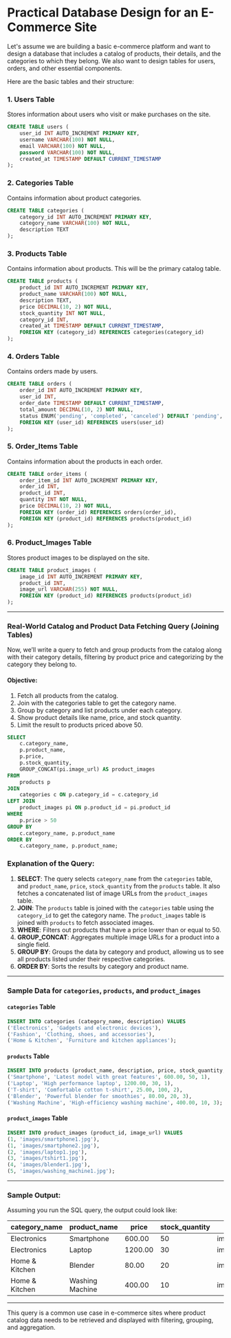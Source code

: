 
# Practical Database Design for an E-Commerce Site

Let's assume we are building a basic e-commerce platform and want to design a database that includes a catalog of products, their details, and the categories to which they belong. We also want to design tables for users, orders, and other essential components.

Here are the basic tables and their structure:

### 1. **Users Table**
Stores information about users who visit or make purchases on the site.

```sql
CREATE TABLE users (
    user_id INT AUTO_INCREMENT PRIMARY KEY,
    username VARCHAR(100) NOT NULL,
    email VARCHAR(100) NOT NULL,
    password VARCHAR(100) NOT NULL,
    created_at TIMESTAMP DEFAULT CURRENT_TIMESTAMP
);
```

### 2. **Categories Table**
Contains information about product categories.

```sql
CREATE TABLE categories (
    category_id INT AUTO_INCREMENT PRIMARY KEY,
    category_name VARCHAR(100) NOT NULL,
    description TEXT
);
```

### 3. **Products Table**
Contains information about products. This will be the primary catalog table.

```sql
CREATE TABLE products (
    product_id INT AUTO_INCREMENT PRIMARY KEY,
    product_name VARCHAR(100) NOT NULL,
    description TEXT,
    price DECIMAL(10, 2) NOT NULL,
    stock_quantity INT NOT NULL,
    category_id INT,
    created_at TIMESTAMP DEFAULT CURRENT_TIMESTAMP,
    FOREIGN KEY (category_id) REFERENCES categories(category_id)
);
```

### 4. **Orders Table**
Contains orders made by users.

```sql
CREATE TABLE orders (
    order_id INT AUTO_INCREMENT PRIMARY KEY,
    user_id INT,
    order_date TIMESTAMP DEFAULT CURRENT_TIMESTAMP,
    total_amount DECIMAL(10, 2) NOT NULL,
    status ENUM('pending', 'completed', 'canceled') DEFAULT 'pending',
    FOREIGN KEY (user_id) REFERENCES users(user_id)
);
```

### 5. **Order_Items Table**
Contains information about the products in each order.

```sql
CREATE TABLE order_items (
    order_item_id INT AUTO_INCREMENT PRIMARY KEY,
    order_id INT,
    product_id INT,
    quantity INT NOT NULL,
    price DECIMAL(10, 2) NOT NULL,
    FOREIGN KEY (order_id) REFERENCES orders(order_id),
    FOREIGN KEY (product_id) REFERENCES products(product_id)
);
```

### 6. **Product_Images Table**
Stores product images to be displayed on the site.

```sql
CREATE TABLE product_images (
    image_id INT AUTO_INCREMENT PRIMARY KEY,
    product_id INT,
    image_url VARCHAR(255) NOT NULL,
    FOREIGN KEY (product_id) REFERENCES products(product_id)
);
```

---

### Real-World Catalog and Product Data Fetching Query (Joining Tables)

Now, we’ll write a query to fetch and group products from the catalog along with their category details, filtering by product price and categorizing by the category they belong to. 

#### Objective:
1. Fetch all products from the catalog.
2. Join with the categories table to get the category name.
3. Group by category and list products under each category.
4. Show product details like name, price, and stock quantity.
5. Limit the result to products priced above 50.

```sql
SELECT 
    c.category_name,
    p.product_name,
    p.price,
    p.stock_quantity,
    GROUP_CONCAT(pi.image_url) AS product_images
FROM 
    products p
JOIN 
    categories c ON p.category_id = c.category_id
LEFT JOIN 
    product_images pi ON p.product_id = pi.product_id
WHERE 
    p.price > 50
GROUP BY 
    c.category_name, p.product_name
ORDER BY 
    c.category_name, p.product_name;
```

### Explanation of the Query:
1. **SELECT**: The query selects `category_name` from the `categories` table, and `product_name`, `price`, `stock_quantity` from the `products` table. It also fetches a concatenated list of image URLs from the `product_images` table.
2. **JOIN**: The `products` table is joined with the `categories` table using the `category_id` to get the category name. The `product_images` table is joined with `products` to fetch associated images.
3. **WHERE**: Filters out products that have a price lower than or equal to 50.
4. **GROUP_CONCAT**: Aggregates multiple image URLs for a product into a single field.
5. **GROUP BY**: Groups the data by category and product, allowing us to see all products listed under their respective categories.
6. **ORDER BY**: Sorts the results by category and product name.

---

### Sample Data for `categories`, `products`, and `product_images`

#### `categories` Table
```sql
INSERT INTO categories (category_name, description) VALUES
('Electronics', 'Gadgets and electronic devices'),
('Fashion', 'Clothing, shoes, and accessories'),
('Home & Kitchen', 'Furniture and kitchen appliances');
```

#### `products` Table
```sql
INSERT INTO products (product_name, description, price, stock_quantity, category_id) VALUES
('Smartphone', 'Latest model with great features', 600.00, 50, 1),
('Laptop', 'High performance laptop', 1200.00, 30, 1),
('T-shirt', 'Comfortable cotton t-shirt', 25.00, 100, 2),
('Blender', 'Powerful blender for smoothies', 80.00, 20, 3),
('Washing Machine', 'High-efficiency washing machine', 400.00, 10, 3);
```

#### `product_images` Table
```sql
INSERT INTO product_images (product_id, image_url) VALUES
(1, 'images/smartphone1.jpg'),
(1, 'images/smartphone2.jpg'),
(2, 'images/laptop1.jpg'),
(3, 'images/tshirt1.jpg'),
(4, 'images/blender1.jpg'),
(5, 'images/washing_machine1.jpg');
```

---

### Sample Output:

Assuming you run the SQL query, the output could look like:

| category_name  | product_name | price | stock_quantity | product_images                                      |
|----------------|--------------|-------|----------------|-----------------------------------------------------|
| Electronics    | Smartphone   | 600.00| 50             | images/smartphone1.jpg,images/smartphone2.jpg        |
| Electronics    | Laptop       | 1200.00| 30            | images/laptop1.jpg                                  |
| Home & Kitchen | Blender      | 80.00 | 20             | images/blender1.jpg                                 |
| Home & Kitchen | Washing Machine | 400.00 | 10         | images/washing_machine1.jpg                         |

---

This query is a common use case in e-commerce sites where product catalog data needs to be retrieved and displayed with filtering, grouping, and aggregation.
```
